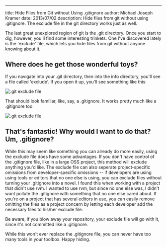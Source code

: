 ---
title: Hide Files from Git without Using .gitignore
author: Michael Joseph Kramer
date: 2013/07/02
description: Hide files from git without using .gitignore. The exclude file in the
  git directory works just as well.

The last great unexplored region of git is the .git directory. Once you start to dig, however, you'll find some interesting trinkets. One I've discovered lately is the 'exclude' file, which lets you hide files from git without anyone knowing about it.

## Where does he get those wonderful toys?

If you navigate into your .git directory, then into the info directory, you'll see a file called 'exclude'. If you open it up, you'll see something like this:

![.git exclude file](/images/git-exclude.png)

That should look familiar, like, say, a .gitignore. It works pretty much like a .gitignore too

![.git exclude file](/images/git-exclude-content.png)

## That's fantastic! Why would I want to do that? Um, .gitignore?

While this may seem like something you can already do more easily, using the exclude file does have some advantages. If you don't have control of the .gitignore file, like in a large OSS project, this method will exclude anything you'd like. The exclude file can also seperate project-specific omissions from developer-specific omissions -- if developers are using using tools or editors that no one else is using, you can exclude files without turning your .gitignore into a novel. I found this when working with a project that didn't use rvm. I wanted to use rvm, but since no one else was, I didn't want pollute the .gitignore with something that no one else cared about. If you're on a project that has several editors in use, you can easily remove omitting the files as a project concern by letting each developer add the necessary files to his/her exclude file. 

Be aware, if you blow away your repository, your exclude file will go with it, since it's not committed like a .gitignore.  

While this won't ever replace the .gitignore file, you can never have too many tools in your toolbox. Happy hiding.
